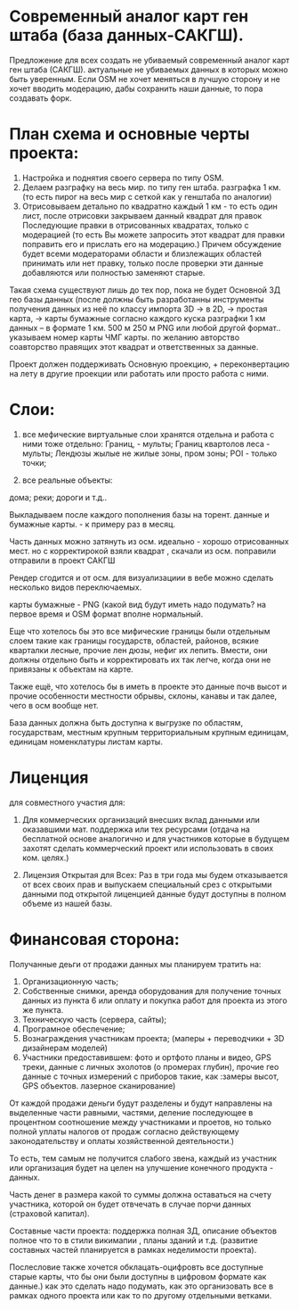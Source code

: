 # Современный аналог карт ген штаба (база данных-САКГШ).

Предложение для всех создать не убиваемый современный аналог карт ген штаба (САКГШ). актуальные не убиваемых данных в которых можно быть уверенным. Если OSM не хочет меняться в лучшую сторону и не хочет вводить модерацию, дабы сохранить наши данные, то пора создавать форк.

# План схема и основные черты проекта:
1. Настройка и поднятия своего сервера по типу OSM.
2. Делаем разграфку на весь мир. по типу ген штаба. разграфка 1 км. (то есть пирог на весь мир с сеткой как у генштаба по аналогии)
3. Отрисовываем детально по квадратно каждый 1 км - то есть один лист, после отрисовки закрываем данный квадрат для правок Последующие правки в отрисованных квадратах, только с модерацией (то есть Вы можете запросить этот квадрат для правки поправить его и прислать его на модерацию.) Причем обсуждение будет всеми модераторами области и близлежащих областей принимать или нет правку, только после проверки эти данные добавляются или полностью заменяют старые.

Такая схема существуют лишь до тех пор, пока не будет Основной ЗД гео базы данных (после должны быть разработанны инструменты получения данных из неё по классу импорта 3D → в 2D, → простая карта, → карты бумажные согласно каждого куска разграфки 1 км данных – в формате 1 км. 500 м 250 м PNG или любой другой формат.. указываем номер карты ЧМГ карты. по желанию авторство соавторство правящих этот квадрат и ответственных за данные.

Проект должен поддерживать Основную проекцию, + переконвертацию на лету в другие проекции или работать или просто работа с ними.

# Слои: 

1. все мефические виртуальные слои хранятся отдельна и работа с ними тоже отдельно: 
Границ, - мульты;
Границ квартолов леса - мульты;
Лендюзы жылые не жилые зоны, пром зоны;
POI - только точки;

2. все реальные объекты:

дома;
реки; 
дороги и т.д..

Выкладываем после каждого пополнения базы на торент. данные и бумажные карты. - к примеру раз в месяц.

Часть данных можно затянуть из осм. идеально - хорошо отрисованных мест. но с корректирокой взяли квадрат , скачали из осм. поправили отправили в проект САКГШ

Рендер сгодится и от осм. для визуализациии в вебе можно сделать несколько видов переключаемых.

карты бумажные - PNG (какой вид будут иметь надо подумать? на первое время и OSM формат вполне нормальный.

Еще что хотелось бы это все мифические границы были отдельным слоем такие как границы государств, областей, районов, всякие кварталки лесные, прочие лен дюзы, нефиг их лепить. Вмести, они должны отдельно быть и корректировать их так легче, когда они не привязаны к объектам на карте.

Также ещё, что хотелось бы в иметь в проекте это данные почв высот и прочие особенности местности обрывы, склоны, канавы и так далее, чего в осм вообще нет.

База данных должна быть доступна к выгрузке по областям, государствам, местным крупным территориальным крупным единицам, единицам номенклатуры листам карты.

# Лиценция 

для совместного участия для:

1. Для коммерческих организаций внесших вклад данными или оказавшими мат. поддержка или тех ресурсами (отдача на бесплатной основе аналогично и для участников которые в будущем захотят сделать коммерческий проект или использовать в своих ком. целях.) 


2. Лицензия Открытая для Всех: Раз в три года мы будем отказывается от всех своих прав и выпускаем специальный срез с открытыми данными под открытой лиценцией данные будут доступны в полном объеме из нашей базы.


# Финансовая сторона:

Получанные деьги от продажи данных мы планируем тратить на:

1. Организационную часть;
2. Собственные снимки, аренда оборудования для получение точных данных из пункта 6 или оплату и покупка работ для проекта из этого же пункта.
3. Техническую часть (сервера, сайты);
4. Програмное обеспечение; 
5. Вознаграждения участникам проекта; (маперы + переводчики + 3D дизайнерам моделей)
6. Участники предоставившем: фото и ортфото планы и видео, GPS треки, данные с личных эхолотов (о промерах глубин), прочие гео данные с точных измерений с приборов такие, как :замеры высот, GPS объектов. лазерное сканирование) 

От каждой продажи деньги будут разделены и будут направлены на выделенные части равными, частями, деление последующее в процентном соотношение между участниками и проетов, но только полной уплаты налогов от продаж согласно действующему законодательству и оплаты хозяйственной деятельности.)

То есть, тем самым не получится слабого звена, каждый из участник или организация будет на целен на улучшение конечного продукта - данных.

Часть денег в размера какой то суммы должна оставаться на счету участника, которой он будет отвчечать в случае порчи данных (страховой капитал).


Составные части проекта: поддержка полная ЗД, описание объектов полное что то в стили викимапии , планы зданий и т.д. (развитие составных частей планируется в рамках неделимости проекта).

Послесловие также хочется обклацать-оцифровть все доступные старые карты, что бы они были доступны в цифровом формате как данные.) как это сделать надо подумать, как это организовать все в рамках одного проекта или как то по другому отдельными ветками.


